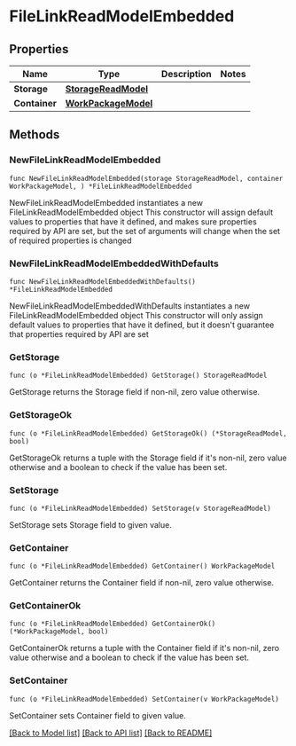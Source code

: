# FileLinkReadModelEmbedded

## Properties

Name | Type | Description | Notes
------------ | ------------- | ------------- | -------------
**Storage** | [**StorageReadModel**](StorageReadModel.md) |  | 
**Container** | [**WorkPackageModel**](WorkPackageModel.md) |  | 

## Methods

### NewFileLinkReadModelEmbedded

`func NewFileLinkReadModelEmbedded(storage StorageReadModel, container WorkPackageModel, ) *FileLinkReadModelEmbedded`

NewFileLinkReadModelEmbedded instantiates a new FileLinkReadModelEmbedded object
This constructor will assign default values to properties that have it defined,
and makes sure properties required by API are set, but the set of arguments
will change when the set of required properties is changed

### NewFileLinkReadModelEmbeddedWithDefaults

`func NewFileLinkReadModelEmbeddedWithDefaults() *FileLinkReadModelEmbedded`

NewFileLinkReadModelEmbeddedWithDefaults instantiates a new FileLinkReadModelEmbedded object
This constructor will only assign default values to properties that have it defined,
but it doesn't guarantee that properties required by API are set

### GetStorage

`func (o *FileLinkReadModelEmbedded) GetStorage() StorageReadModel`

GetStorage returns the Storage field if non-nil, zero value otherwise.

### GetStorageOk

`func (o *FileLinkReadModelEmbedded) GetStorageOk() (*StorageReadModel, bool)`

GetStorageOk returns a tuple with the Storage field if it's non-nil, zero value otherwise
and a boolean to check if the value has been set.

### SetStorage

`func (o *FileLinkReadModelEmbedded) SetStorage(v StorageReadModel)`

SetStorage sets Storage field to given value.


### GetContainer

`func (o *FileLinkReadModelEmbedded) GetContainer() WorkPackageModel`

GetContainer returns the Container field if non-nil, zero value otherwise.

### GetContainerOk

`func (o *FileLinkReadModelEmbedded) GetContainerOk() (*WorkPackageModel, bool)`

GetContainerOk returns a tuple with the Container field if it's non-nil, zero value otherwise
and a boolean to check if the value has been set.

### SetContainer

`func (o *FileLinkReadModelEmbedded) SetContainer(v WorkPackageModel)`

SetContainer sets Container field to given value.



[[Back to Model list]](../README.md#documentation-for-models) [[Back to API list]](../README.md#documentation-for-api-endpoints) [[Back to README]](../README.md)


